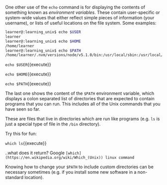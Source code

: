 
One other use of the `echo` command is for displaying the contents of something known as *environment variables*. These contain user-specific or system-wide values that either reflect simple pieces of information (your username), or lists of useful locations on the file system. Some examples:

```bash
learner@:learning_unix$ echo $USER
learner
learner@:learning_unix$ echo $HOME
/home/learner
learner@:learning_unix$ echo $PATH
/home/learner/.nvm/versions/node/v5.1.0/bin:/usr/local/sbin:/usr/local/bin:/usr/sbin:/usr/bin:/sbin:/bin                       
```

`echo $USER`{{execute}}

`echo $HOME`{{execute}}

`echo $PATH`{{execute}}

The last one shows the content of the `$PATH` environment variable, which displays a colon separated list of directories that are expected to contain programs that you can run. This includes all of the Unix commands that you have seen so far.

These are files that live in directories which are run like programs (e.g. `ls` is just a special type of file in the `/bin` directory).

Try this for fun:

`which ls`{{execute}}

..what does it return? Google `[which](https://en.wikipedia.org/wiki/Which_(Unix)) linux command`

Knowing how to change your `$PATH` to include custom directories can be necessary sometimes (e.g. if you install some new software in a non-standard location).
